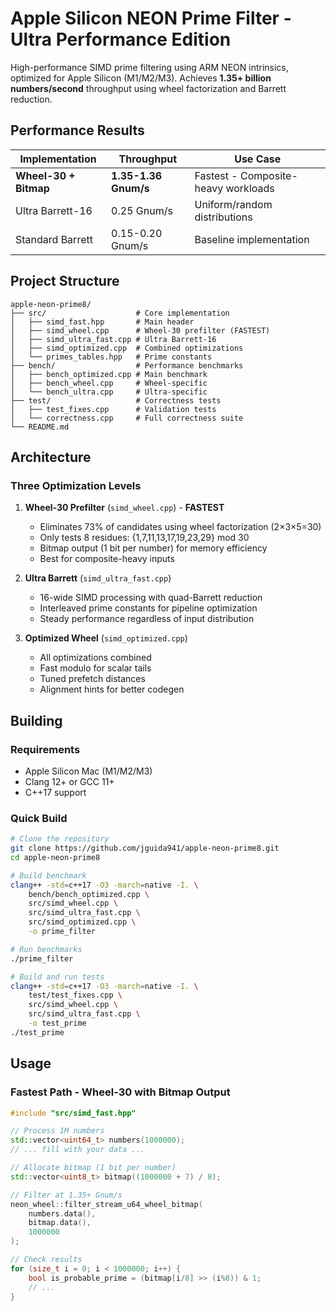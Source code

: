 # Apple Silicon NEON Prime Filter - Ultra Performance Edition

High-performance SIMD prime filtering using ARM NEON intrinsics, optimized for Apple Silicon (M1/M2/M3). Achieves **1.35+ billion numbers/second** throughput using wheel factorization and Barrett reduction.

## Performance Results

| Implementation | Throughput | Use Case |
|---------------|------------|----------|
| **Wheel-30 + Bitmap** | **1.35-1.36 Gnum/s** | Fastest - Composite-heavy workloads |
| Ultra Barrett-16 | 0.25 Gnum/s | Uniform/random distributions |
| Standard Barrett | 0.15-0.20 Gnum/s | Baseline implementation |

## Project Structure

```
apple-neon-prime8/
├── src/                    # Core implementation
│   ├── simd_fast.hpp       # Main header
│   ├── simd_wheel.cpp      # Wheel-30 prefilter (FASTEST)
│   ├── simd_ultra_fast.cpp # Ultra Barrett-16
│   ├── simd_optimized.cpp  # Combined optimizations
│   └── primes_tables.hpp   # Prime constants
├── bench/                  # Performance benchmarks
│   ├── bench_optimized.cpp # Main benchmark
│   ├── bench_wheel.cpp     # Wheel-specific
│   └── bench_ultra.cpp     # Ultra-specific
├── test/                   # Correctness tests
│   ├── test_fixes.cpp      # Validation tests
│   └── correctness.cpp     # Full correctness suite
└── README.md
```

## Architecture

### Three Optimization Levels

1. **Wheel-30 Prefilter** (`simd_wheel.cpp`) - **FASTEST**
   - Eliminates 73% of candidates using wheel factorization (2×3×5=30)
   - Only tests 8 residues: {1,7,11,13,17,19,23,29} mod 30
   - Bitmap output (1 bit per number) for memory efficiency
   - Best for composite-heavy inputs

2. **Ultra Barrett** (`simd_ultra_fast.cpp`)
   - 16-wide SIMD processing with quad-Barrett reduction
   - Interleaved prime constants for pipeline optimization
   - Steady performance regardless of input distribution

3. **Optimized Wheel** (`simd_optimized.cpp`)
   - All optimizations combined
   - Fast modulo for scalar tails
   - Tuned prefetch distances
   - Alignment hints for better codegen

## Building

### Requirements
- Apple Silicon Mac (M1/M2/M3)
- Clang 12+ or GCC 11+
- C++17 support

### Quick Build
```bash
# Clone the repository
git clone https://github.com/jguida941/apple-neon-prime8.git
cd apple-neon-prime8

# Build benchmark
clang++ -std=c++17 -O3 -march=native -I. \
    bench/bench_optimized.cpp \
    src/simd_wheel.cpp \
    src/simd_ultra_fast.cpp \
    src/simd_optimized.cpp \
    -o prime_filter

# Run benchmarks
./prime_filter

# Build and run tests
clang++ -std=c++17 -O3 -march=native -I. \
    test/test_fixes.cpp \
    src/simd_wheel.cpp \
    src/simd_ultra_fast.cpp \
    -o test_prime
./test_prime
```

## Usage

### Fastest Path - Wheel-30 with Bitmap Output
```cpp
#include "src/simd_fast.hpp"

// Process 1M numbers
std::vector<uint64_t> numbers(1000000);
// ... fill with your data ...

// Allocate bitmap (1 bit per number)
std::vector<uint8_t> bitmap((1000000 + 7) / 8);

// Filter at 1.35+ Gnum/s
neon_wheel::filter_stream_u64_wheel_bitmap(
    numbers.data(),
    bitmap.data(),
    1000000
);

// Check results
for (size_t i = 0; i < 1000000; i++) {
    bool is_probable_prime = (bitmap[i/8] >> (i%8)) & 1;
    // ...
}
```
